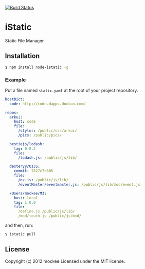 [![Build Status](https://secure.travis-ci.org/mockee/istatic.png)](http://travis-ci.org/mockee/istatic)

# iStatic

Static File Manager

## Installation
```bash
$ npm install node-istatic -g
```

### Example

Put a file named `static.yaml` at the root of your project repository.

```yaml
hostDict:
  code: http://code.dapps.douban.com/

repos:
  arkui:
    host: code
    file:
      /stylus: /public/css/arkui/
      /pics: /public/pics/

  bestiejs/lodash:
    tag: 0.8.2
    file:
      /lodash.js: /public/js/lib/

  dexteryy/OzJS:
    commit: 7827c7c605
    file:
      /oz.js: /public/js/lib/
      /eventMaster/eventmaster.js: /public/js/lib/mod/event.js

  /Users/mockee/M3:
    host: local
    tag: 1.0.0
    file:
      /define.js /public/js/lib/
      /mod/touch.js /public/js/mod/
```

and then, run:

```bash
$ istatic pull
```

## License
Copyright (c) 2012 mockee
Licensed under the MIT license.
